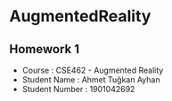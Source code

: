# AugmentedReality
## Homework 1  

* Course : CSE462 - Augmented Reality
* Student Name   : Ahmet Tuğkan Ayhan
* Student Number : 1901042692 


